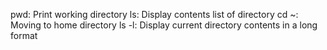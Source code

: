 pwd: Print working directory
ls: Display contents list of directory
cd ~: Moving to home directory
ls -l: Display current directory contents in a long format
